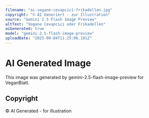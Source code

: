 ```yaml
---
filename: "ai-vegane-cevapcici-frikadellen.jpg"
copyright: "© AI Generiert - zur Illustration"
source: "Gemini 2.5 Flash Image Preview"
altText: "Vegane Cevapcici oder Frikadellen"
aiGenerated: true
model: "gemini-2.5-flash-image-preview"
uploadDate: "2025-09-04T11:25:06.181Z"
---
```


# AI Generated Image

This image was generated by gemini-2.5-flash-image-preview for VeganBlatt.

## Copyright
© AI Generated - for illustration
